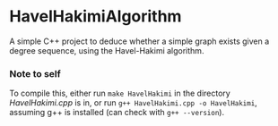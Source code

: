 # HavelHakimiAlgorithm
A simple C++ project to deduce whether a simple graph exists given a degree sequence, using the Havel-Hakimi algorithm.

### Note to self
To compile this, either run `make HavelHakimi` in the directory *HavelHakimi.cpp* is in, or run `g++ HavelHakimi.cpp -o HavelHakimi`, assuming g++ is installed (can check with `g++ --version`).
